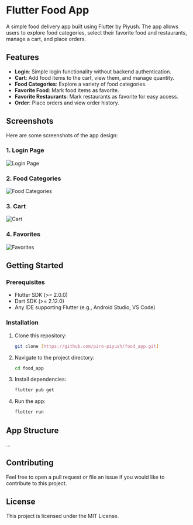 # Flutter Food App

A simple food delivery app built using Flutter by Piyush. The app allows users to explore food categories, select their favorite food and restaurants, manage a cart, and place orders.

## Features

- **Login**: Simple login functionality without backend authentication.
- **Cart**: Add food items to the cart, view them, and manage quantity.
- **Food Categories**: Explore a variety of food categories.
- **Favorite Food**: Mark food items as favorite.
- **Favorite Restaurants**: Mark restaurants as favorite for easy access.
- **Order**: Place orders and view order history.

## Screenshots

Here are some screenshots of the app design:

### 1. Login Page
![Login Page](./figma/Login.png)

### 2. Food Categories
![Food Categories](./figma/Category.png)

### 3. Cart
![Cart](./figma/Cart.png)

### 4. Favorites
![Favorites](./figma/favFoodItems.png)

## Getting Started

### Prerequisites

- Flutter SDK (>= 2.0.0)
- Dart SDK (>= 2.12.0)
- Any IDE supporting Flutter (e.g., Android Studio, VS Code)

### Installation

1. Clone this repository:

    ```bash
    git clone [https://github.com/piro-piyush/food_app.git]
    ```

2. Navigate to the project directory:

    ```bash
    cd food_app
    ```

3. Install dependencies:

    ```bash
    flutter pub get
    ```

4. Run the app:

    ```bash
    flutter run
    ```

## App Structure

...

## Contributing

Feel free to open a pull request or file an issue if you would like to contribute to this project.

## License

This project is licensed under the MIT License.




























